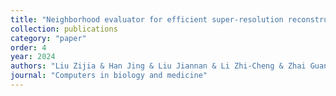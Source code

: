 ```yaml
---
title: "Neighborhood evaluator for efficient super-resolution reconstruction of 2D medical images"
collection: publications
category: "paper"
order: 4
year: 2024
authors: "Liu Zijia & Han Jing & Liu Jiannan & Li Zhi-Cheng & Zhai Guangtao"
journal: "Computers in biology and medicine"
---
```

